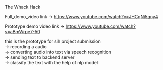 The Whack Hack

Full_demo_video link -> https://www.youtube.com/watch?v=JHCqNi5qny4

Prototype demo video link -> https://www.youtube.com/watch?v=aBmWrpe7-50 

this is the prototype for sih project submission\
-> recording a audio\
-> converting audio into text via speech recognition\
-> sending text to backend server\
-> classify the text with the help of nlp model

